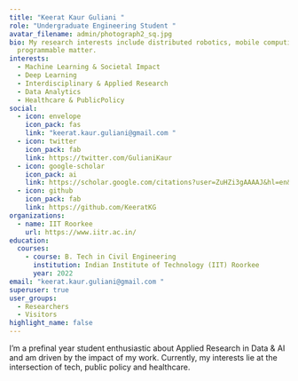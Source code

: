 ```yaml
---
title: "Keerat Kaur Guliani "
role: "Undergraduate Engineering Student "
avatar_filename: admin/photograph2_sq.jpg
bio: My research interests include distributed robotics, mobile computing and
  programmable matter.
interests:
  - Machine Learning & Societal Impact
  - Deep Learning
  - Interdisciplinary & Applied Research
  - Data Analytics
  - Healthcare & PublicPolicy
social:
  - icon: envelope
    icon_pack: fas
    link: "keerat.kaur.guliani@gmail.com "
  - icon: twitter
    icon_pack: fab
    link: https://twitter.com/GulianiKaur
  - icon: google-scholar
    icon_pack: ai
    link: https://scholar.google.com/citations?user=ZuHZi3gAAAAJ&hl=en&authuser=1&oi=ao
  - icon: github
    icon_pack: fab
    link: https://github.com/KeeratKG
organizations:
  - name: IIT Roorkee
    url: https://www.iitr.ac.in/
education:
  courses:
    - course: B. Tech in Civil Engineering
      institution: Indian Institute of Technology (IIT) Roorkee
      year: 2022
email: "keerat.kaur.guliani@gmail.com "
superuser: true
user_groups:
  - Researchers
  - Visitors
highlight_name: false
---
```

I’m a prefinal year student enthusiastic about Applied Research in Data & AI and am driven by the impact of my work. Currently, my interests lie at the intersection of tech, public policy and healthcare.
